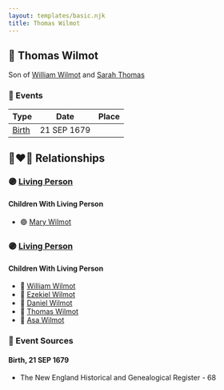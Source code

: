 ```yaml
---
layout: templates/basic.njk
title: Thomas Wilmot
---
```

## 🔵 Thomas Wilmot

Son of [William Wilmot](/people/4/47205976) and [Sarah Thomas](/people/2/28506175)

### 📆 Events

Type | Date | Place
------ | ------ | ------
[Birth](#event-0) | 21 SEP 1679 |

## 👩‍❤️‍👨 Relationships

### 🟣 [Living Person](/people/6/642264)

#### Children With Living Person
* 🟣 [Mary Wilmot](/people/6/63055620)
### 🟣 [Living Person](/people/1/19292651)

#### Children With Living Person
* 🔵 [William Wilmot](/people/7/75329141)
* 🔵 [Ezekiel Wilmot](/people/7/74243487)
* 🔵 [Daniel Wilmot](/people/1/15714816)
* 🔵 [Thomas Wilmot](/people/5/57007378)
* 🔵 [Asa Wilmot](/people/1/15735504)
### 📰 Event Sources

#### <a id="event-0"></a> Birth, 21 SEP 1679
* The New England Historical and Genealogical Register  - 68